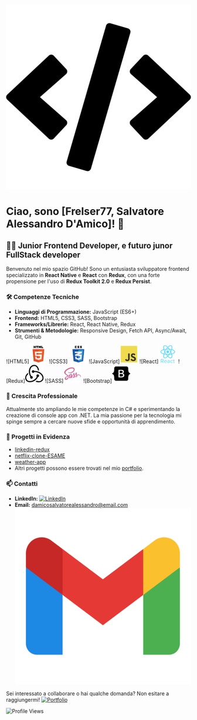 ![Coding](/img/code_development_icon.png)

# Ciao, sono [Frelser77, Salvatore Alessandro D'Amico]! 👋

## 👨‍💻 Junior Frontend Developer, e futuro junor FullStack developer

Benvenuto nel mio spazio GitHub! Sono un entusiasta sviluppatore frontend specializzato in **React Native** e **React** con **Redux**, con una forte propensione per l'uso di **Redux Toolkit 2.0** e **Redux Persist**.

### 🛠️ Competenze Tecniche

- **Linguaggi di Programmazione:** JavaScript (ES6+)
- **Frontend:** HTML5, CSS3, SASS, Bootstrap
- **Frameworks/Librerie:** React, React Native, Redux
- **Strumenti & Metodologie:** Responsive Design, Fetch API, Async/Await, Git, GitHub

![HTML5]<img src="/img/html5_icon.png" width="50" height="50" />
![CSS3] <img src="/img/css3_icon.png" width="50" height="50" />
![JavaScript]<img src="/img/js_icon.png" width="50" height="50" />
![React]<img src="/img/react%20native_icon.png" width="50" height="50" />
![Redux]<img src="/img/redux_icon.png" width="50" height="50" />
![SASS]<img src="/img/sass_icon.png" width="50" height="50" />
![Bootstrap]<img src="/img/bootstrap_icon.png" width="50" height="50" />

### 🌱 Crescita Professionale

Attualmente sto ampliando le mie competenze in C# e sperimentando la creazione di console app con .NET. La mia passione per la tecnologia mi spinge sempre a cercare nuove sfide e opportunità di apprendimento.

### 💼 Progetti in Evidenza

- [linkedin-redux](https://github.com/Frelser77/linkedin-redux)
- [netflix-clone-ESAME](https://github.com/Frelser77/netflix-clone-ESAME)
- [weather-app](https://github.com/Frelser77/weather-app)
- Altri progetti possono essere trovati nel mio [portfolio](https://github.com/Frelser77).

### 📫 Contatti

- **LinkedIn:** [![LinkedIn](https://img.shields.io/badge/LinkedIn-Frelser77-blue)](https://www.linkedin.com/in/salvatore-alessandro-d-amico-4a1551267/)
- **Email:** [damicosalvatorealessandro@email.com](mailto:damicosalvatorealessandro@email.com)![Gmail](/img/gmail_icon.png)

Sei interessato a collaborare o hai qualche domanda? Non esitare a raggiungermi!
[![Portfolio](https://img.shields.io/badge/Portfolio-Frelser77-lightgrey)](https://github.com/Frelser77)

![Profile Views](https://gpvc.arturio.dev/Frelser77)
